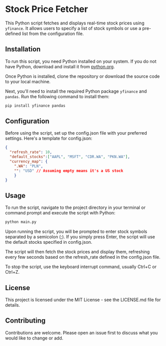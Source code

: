 # Stock Price Fetcher

This Python script fetches and displays real-time stock prices using `yfinance`. It allows users to specify a list of stock symbols or use a pre-defined list from the configuration file.

## Installation

To run this script, you need Python installed on your system. If you do not have Python, download and install it from [python.org](https://www.python.org/).

Once Python is installed, clone the repository or download the source code to your local machine.

Next, you'll need to install the required Python package `yfinance` and `pandas`. Run the following command to install them:

```bash
pip install yfinance pandas
```

## Configuration

Before using the script, set up the config.json file with your preferred settings. Here's a template for config.json:

```json
{
  "refresh_rate": 10,
  "default_stocks":["AAPL", "MSFT", "CDR.WA", "PKN.WA"],
  "currency_map": {
    ".WA": "PLN",
    "": "USD" // Assuming empty means it's a US stock
    }
}
```

## Usage

To run the script, navigate to the project directory in your terminal or command prompt and execute the script with Python:

```bash
python main.py
```

Upon running the script, you will be prompted to enter stock symbols separated by a semicolon (;). If you simply press Enter, the script will use the default stocks specified in config.json.

The script will then fetch the stock prices and display them, refreshing every few seconds based on the refresh_rate defined in the config.json file.

To stop the script, use the keyboard interrupt command, usually Ctrl+C or Ctrl+Z.

## License

This project is licensed under the MIT License - see the LICENSE.md file for details.

## Contributing

Contributions are welcome. Please open an issue first to discuss what you would like to change or add.